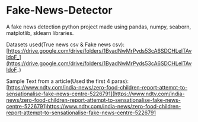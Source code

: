 # Fake-News-Detector

A fake news detection python project made using pandas, numpy, seaborn, matplotlib, sklearn libraries.

Datasets used(True news csv & Fake news csv): [https://drive.google.com/drive/folders/1ByadNwMrPyds53cA6SDCHLelTAvIdoF_](https://drive.google.com/drive/folders/1ByadNwMrPyds53cA6SDCHLelTAvIdoF_)

Sample Text from a article(Used the first 4 paras): [https://www.ndtv.com/india-news/zero-food-children-report-attempt-to-sensationalise-fake-news-centre-5226791](https://www.ndtv.com/india-news/zero-food-children-report-attempt-to-sensationalise-fake-news-centre-5226791)https://www.ndtv.com/india-news/zero-food-children-report-attempt-to-sensationalise-fake-news-centre-5226791
